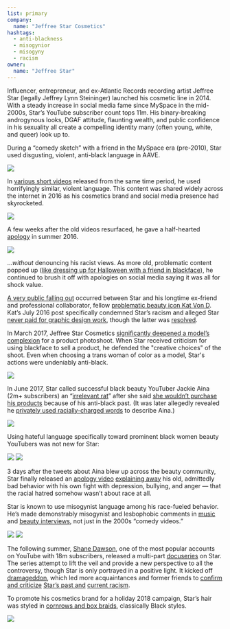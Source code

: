 ```yaml
---
list: primary
company:
  name: "Jeffree Star Cosmetics"
hashtags:
  - anti-blackness
  - misogynior
  - misogyny
  - racism
owner:
  name: "Jeffree Star"
---
```


Influencer, entrepreneur, and ex-Atlantic Records recording artist Jeffree Star (legally Jeffrey Lynn Steininger) launched his cosmetic line in 2014. With a steady increase in social media fame since MySpace in the mid-2000s, Star’s YouTube subscriber count tops 11m. His binary-breaking androgynous looks, DGAF attitude, flaunting wealth, and public confidence in his sexuality all create a compelling identity many (often young, white, and queer) look up to.

During a “comedy sketch” with a friend in the MySpace era (pre-2010), Star used disgusting, violent, anti-black language in AAVE.

![](/jeffree-skit-quotes.png)

In [various short videos](https://www.youtube.com/watch?v=9ysbhsNLgEs) released from the same time period, he used horrifyingly similar, violent language. This content was shared widely across the internet in 2016 as his cosmetics brand and social media presence had skyrocketed.

![](/jeffree-content-warning.png)

A few weeks after the old videos resurfaced, he gave a half-hearted  [apology](http://www.revelist.com/beauty-news-/jeffree-star-racist-video/3778/jeffree-to-his-credit-did-apologize-for-this-video-which-he-says-was-a-huge-mistake/5) in summer 2016.

![](/jeffree-tweet-apology.png)

…*without* denouncing his racist views. As more old, problematic content popped up ([like dressing up for Halloween with a friend in blackface](http://jeffreestar.tumblr.com/post/12112029370/spice-world-happy-halloween-spice-girls-for)), he continued to brush it off with apologies on social media saying it was all for shock value.

[A very public falling out](https://www.refinery29.com/en-us/2016/07/117317/jeffree-star-kat-von-d-fight) occurred between Star and his longtime ex-friend and professional collaborator, fellow [problematic beauty icon Kat Von D](#kat-von-d). Kat’s July 2016 post specifically condemned Star’s racism and alleged Star [never paid for graphic design work](https://www.bustle.com/articles/173607-watch-kat-von-ds-message-about-jeffree-star-to-hear-her-side-of-the-story), though the latter was [resolved](https://twitter.com/bjbetts/status/755883386795724800).

In March 2017, Jeffree Star Cosmetics [significantly deepened a model’s complexion](https://www.seventeen.com/beauty/news/a45491/jeffree-star-blackface-controvercy/) for a product photoshoot. When Star received criticism for using blackface to sell a product, he defended the "creative choices" of the shoot. Even when choosing a trans woman of color as a model, Star's actions were undeniably anti-black.

![](/jeffree-nikita-blackface.png)

In June 2017, Star called successful black beauty YouTuber Jackie Aina (2m+ subscribers) an “[irrelevant rat](https://www.revelist.com/beauty-news-/jeffree-star-jackie-aina/8146/when-the-tweet-was-brought-to-stars-attention-he-responded-with-several-tweets-suggesting-aina-used-his-name-for-views/2)” after she said [she wouldn’t purchase his products](https://www.youtube.com/watch?v=77MATdJ9ndw) because of his anti-black past. (It was later allegedly revealed he [privately used racially-charged words](https://www.revelist.com/beauty-news-/jeffree-star-jackie-aina-racism/13563/in-the-leaked-messages-star-is-allegedly-documented-asking-munoz-are-you-done-posting-that-gorilla-in-reference-to-beauty-youtuber-and-known-rival-jackie-aina-he-also-uses-the-n-word/10) to describe Aina.)

![](/jeffree-jackie-rat.png)

Using hateful language specifically toward prominent black women beauty YouTubers was not new for Star:

![](/jeffree-shayla.png)
![](/jeffree-beat.jpg)

3 days after the tweets about Aina blew up across the beauty community, Star finally released an [apology video](https://donotlink.it/vllQ) [explaining away](https://www.revelist.com/beauty-news-/jeffree-star-racism-apology/8164/star-says-the-racist-remarks-he-made-in-the-videos-were-the-result-of-depression-and-bullying--and-that-his-response-was-not-acceptable/5) his old, admittedly bad behavior with his own fight with depression, bullying, and anger &mdash; that the racial hatred somehow wasn’t about race at all.

Star is known to use misogynist language among his race-fueled behavior. He’s made demonstrably misogynist and lesbophobic comments in [music](https://www.redrivernoise.com/uncategorized/2010/05/qa-interview-jeffree-star/) and [beauty interviews](https://www.racked.com/2016/5/13/11669706/jeffree-star-kylie-jenner), not just in the 2000s “comedy videos.”

![](/jeffree-upper-hand.png)
![](/jeffree-dirty.png)

The following summer, [Shane Dawson](https://www.youtube.com/channel/UCV9_KinVpV-snHe3C3n1hvA), one of the most popular accounts on YouTube with 18m subscribers, released a multi-part [docuseries](https://www.youtube.com/watch?v=xUf2-sjGqQw) on Star. The series attempt to lift the veil and provide a new perspective to all the controversy, though Star is only portrayed in a positive light. It kicked off [dramageddon](https://stayhipp.com/news/beauty-vlogger-dramageddon-everything-online-is-permanent/), which led more acquaintances and former friends to [confirm and criticize](https://www.seventeen.com/beauty/makeup-skincare/a23549739/jackie-aina-jeffree-star-feud/) [Star’s past  and](https://www.revelist.com/beauty-news-/jeffree-star-jackie-aina-racism/13563/in-the-leaked-messages-star-is-allegedly-documented-asking-munoz-are-you-done-posting-that-gorilla-in-reference-to-beauty-youtuber-and-known-rival-jackie-aina-he-also-uses-the-n-word/10) [current racism](https://www.seventeen.com/beauty/a23781141/jeffree-star-thomas-halbert-feud/).

To promote his cosmetics brand for a holiday 2018 campaign, Star’s hair was styled in [cornrows and box braids](https://www.seventeen.com/beauty/hair/a23509827/jeffree-star-cornrows/), classically Black styles.

![](/jeffree-cornrows.jpg)
